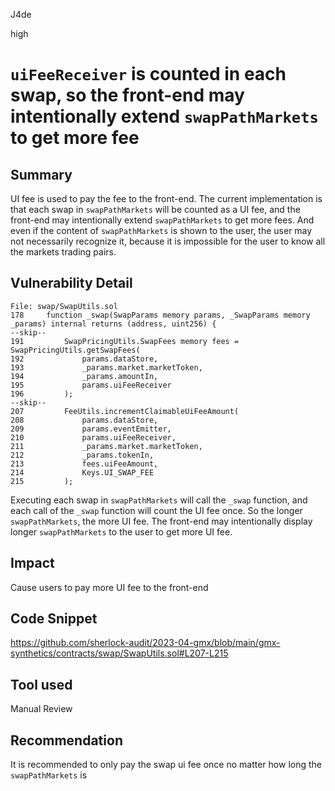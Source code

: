 J4de

high

# `uiFeeReceiver` is counted in each swap, so the front-end may intentionally extend `swapPathMarkets` to get more fee

## Summary

UI fee is used to pay the fee to the front-end. The current implementation is that each swap in `swapPathMarkets` will be counted as a UI fee, and the front-end may intentionally extend `swapPathMarkets` to get more fees. And even if the content of `swapPathMarkets` is shown to the user, the user may not necessarily recognize it, because it is impossible for the user to know all the markets trading pairs.

## Vulnerability Detail

```solidity
File: swap/SwapUtils.sol
178     function _swap(SwapParams memory params, _SwapParams memory _params) internal returns (address, uint256) {
--skip--
191         SwapPricingUtils.SwapFees memory fees = SwapPricingUtils.getSwapFees(
192             params.dataStore,
193             _params.market.marketToken,
194             _params.amountIn,
195             params.uiFeeReceiver
196         );
--skip--
207         FeeUtils.incrementClaimableUiFeeAmount(
208             params.dataStore,
209             params.eventEmitter,
210             params.uiFeeReceiver,
211             _params.market.marketToken,
212             _params.tokenIn,
213             fees.uiFeeAmount,
214             Keys.UI_SWAP_FEE
215         );
```

Executing each swap in `swapPathMarkets` will call the `_swap` function, and each call of the `_swap` function will count the UI fee once. So the longer `swapPathMarkets`, the more UI fee. The front-end may intentionally display longer `swapPathMarkets` to the user to get more UI fee.

## Impact

Cause users to pay more UI fee to the front-end

## Code Snippet

https://github.com/sherlock-audit/2023-04-gmx/blob/main/gmx-synthetics/contracts/swap/SwapUtils.sol#L207-L215

## Tool used

Manual Review

## Recommendation

It is recommended to only pay the swap ui fee once no matter how long the `swapPathMarkets` is
